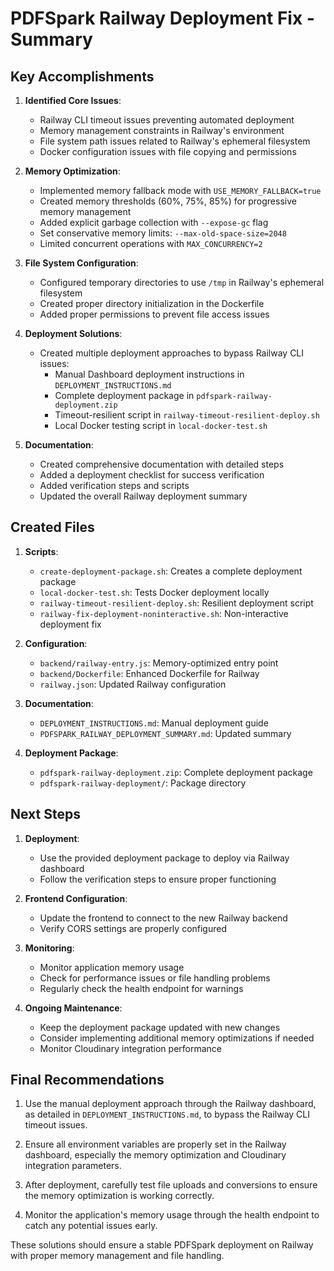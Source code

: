 # PDFSpark Railway Deployment Fix - Summary

## Key Accomplishments

1. **Identified Core Issues**:
   - Railway CLI timeout issues preventing automated deployment
   - Memory management constraints in Railway's environment
   - File system path issues related to Railway's ephemeral filesystem
   - Docker configuration issues with file copying and permissions

2. **Memory Optimization**:
   - Implemented memory fallback mode with `USE_MEMORY_FALLBACK=true`
   - Created memory thresholds (60%, 75%, 85%) for progressive memory management
   - Added explicit garbage collection with `--expose-gc` flag
   - Set conservative memory limits: `--max-old-space-size=2048`
   - Limited concurrent operations with `MAX_CONCURRENCY=2`

3. **File System Configuration**:
   - Configured temporary directories to use `/tmp` in Railway's ephemeral filesystem
   - Created proper directory initialization in the Dockerfile
   - Added proper permissions to prevent file access issues

4. **Deployment Solutions**:
   - Created multiple deployment approaches to bypass Railway CLI issues:
     - Manual Dashboard deployment instructions in `DEPLOYMENT_INSTRUCTIONS.md`
     - Complete deployment package in `pdfspark-railway-deployment.zip`
     - Timeout-resilient script in `railway-timeout-resilient-deploy.sh`
     - Local Docker testing script in `local-docker-test.sh`

5. **Documentation**:
   - Created comprehensive documentation with detailed steps
   - Added a deployment checklist for success verification
   - Added verification steps and scripts
   - Updated the overall Railway deployment summary

## Created Files

1. **Scripts**:
   - `create-deployment-package.sh`: Creates a complete deployment package
   - `local-docker-test.sh`: Tests Docker deployment locally
   - `railway-timeout-resilient-deploy.sh`: Resilient deployment script
   - `railway-fix-deployment-noninteractive.sh`: Non-interactive deployment fix

2. **Configuration**:
   - `backend/railway-entry.js`: Memory-optimized entry point
   - `backend/Dockerfile`: Enhanced Dockerfile for Railway
   - `railway.json`: Updated Railway configuration

3. **Documentation**:
   - `DEPLOYMENT_INSTRUCTIONS.md`: Manual deployment guide
   - `PDFSPARK_RAILWAY_DEPLOYMENT_SUMMARY.md`: Updated summary

4. **Deployment Package**:
   - `pdfspark-railway-deployment.zip`: Complete deployment package
   - `pdfspark-railway-deployment/`: Package directory

## Next Steps

1. **Deployment**:
   - Use the provided deployment package to deploy via Railway dashboard
   - Follow the verification steps to ensure proper functioning

2. **Frontend Configuration**:
   - Update the frontend to connect to the new Railway backend
   - Verify CORS settings are properly configured

3. **Monitoring**:
   - Monitor application memory usage
   - Check for performance issues or file handling problems
   - Regularly check the health endpoint for warnings

4. **Ongoing Maintenance**:
   - Keep the deployment package updated with new changes
   - Consider implementing additional memory optimizations if needed
   - Monitor Cloudinary integration performance

## Final Recommendations

1. Use the manual deployment approach through the Railway dashboard, as detailed in `DEPLOYMENT_INSTRUCTIONS.md`, to bypass the Railway CLI timeout issues.

2. Ensure all environment variables are properly set in the Railway dashboard, especially the memory optimization and Cloudinary integration parameters.

3. After deployment, carefully test file uploads and conversions to ensure the memory optimization is working correctly.

4. Monitor the application's memory usage through the health endpoint to catch any potential issues early.

These solutions should ensure a stable PDFSpark deployment on Railway with proper memory management and file handling.